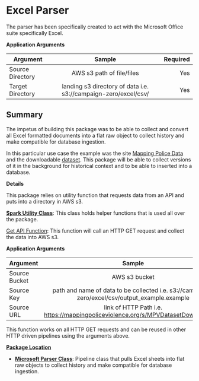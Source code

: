 # Excel Parser

The parser has been specifically created to act with the Microsoft Office suite specifically Excel.

**Application Arguments**

| Argument        | Sample           | Required  |
| ------------- |:-------------:| -----:|
| Source Directory | AWS s3 path of file/files | Yes  |
| Target Directory | landing s3 directory of data i.e. s3://campaign-zero/excel/csv/| Yes  |


Summary
-        

The impetus of building this package was to be able to collect and convert all Excel formatted documents into a flat raw object to collect history and make compatible for database ingestion. 

In this particular use case the example was the site [Mapping Police Data](https://mappingpoliceviolence.org/) and the downloadable [dataset](https://mappingpoliceviolence.org/s/MPVDatasetDownload.xlsx). This package will be able to collect versions of it in the background for historical context and to be able to inserted into a database.

**Details**

This package relies on utility function that requests data from an API and puts into a directory in AWS s3. 

[**Spark Utility Class**](../src/main/scala/com/sg/transformers/utility/SparkUtils.scala): This class holds helper functions that is used all over the package.

 [Get API Function](../src/main/scala/com/sg/transformers/utility/SparkUtils.scala#L145): This function will call an HTTP GET request and collect the data into AWS s3.
 
 **Application Arguments**
 
 | Argument        | Sample           | Required  |
 | ------------- |:-------------:| -----:|
 | Source Bucket | AWS s3 bucket | Yes  |
 | Source Key | path and name of data to be collected i.e. s3://campaign-zero/excel/csv/output_example.example| Yes  |
 | Source URL | link of HTTP Path i.e. https://mappingpoliceviolence.org/s/MPVDatasetDownload.xlsx | Yes  |

 This function works on all HTTP GET requests and can be reused in other HTTP driven pipelines using the arguments above.
  
**[Package Location](../src/main/scala/com/sg/transformers/ocr)**

 - [**Microsoft Parser Class**](../src/main/scala/com/sg/transformers/ocr/OCRParserMS.scala): Pipeline class that pulls Excel sheets into flat raw objects to collect history and make compatible for database ingestion. 


